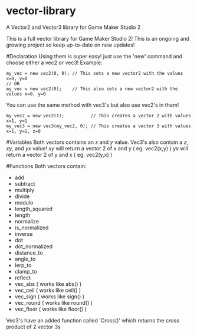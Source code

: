 # vector-library
A Vector2 and Vector3 library for Game Maker Studio 2

This is a full vector library for Game Maker Studio 2!
This is an ongoing and growing project so keep up-to-date on new updates! 

#Declaration
Using them is super easy! just use the 'new' command and choose either a vec2 or vec3!
Example:
```
my_vec = new vec2(0, 0); // This sets a new vector2 with the values x=0, y=0
// OR
my_vec = new vec2(0);    // This also sets a new vector2 with the values x=0, y=0
```

You can use the same method with vec3's but also use vec2's in them!
```
my_vec2 = new vec2(1);          // This creates a vector 2 with values x=1, y=1
my_vec3 = new vec3(my_vec2, 0); // This creates a vector 3 with values x=1, y=1, z=0
```

#Variables
Both vectors contains an *x* and *y* value. Vec3's also contain a *z*, *xy*, and *yx* value!
*xy* will return a vector 2 of x and y ( eg. vec2(x,y) )
*yx* will return a vector 2 of y and x ( eg. vec2(y,x) )

#Functions
Both vectors contain:
- add
- subtract
- multiply
- divide
- modulo
- length_squared
- length
- normalize
- is_normalized
- inverse
- dot
- dot_normalized
- distance_to
- angle_to
- lerp_to
- clamp_to
- reflect
- vec_abs ( works like abs() )
- vec_ceil ( works like ceil() )
- vec_sign ( works like sign() )
- vec_round ( works like round() )
- vec_floor ( works like floor() )

Vec3's have an added function called 'Cross()' which returns the cross product of 2 vector 3s


